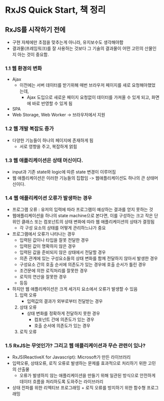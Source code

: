# RxJS Quick Start, 책 정리

## RxJS를 시작하기 전에

- 구현  자체에만 초점을 맞추는게 아니라, 유지보수도 생각해야함
- 결과물(프레임워크)를 잘 사용하는 것보다 그 기술의 결과물이 어떤 고민의 산물인지 아는 것이 중요함.

### 1.1 웹 환경의 변화

- Ajax
  - 이전에는 서버 데이터를 받기위해 매번 브라우저 페이지를 새로 요청해야했었는데,
    - Ajax 도입으로 새로운 페이지 요청없이 데이터를 가져올 수 있게 되고, 화면에 바로 반영할 수 있게 됨
- SPA
- Web Storage, Web Worker -> 브라우저에서 지원

### 1.2 웹 개발 복잡도 증가

- 다양한 기능들이 하나의 페이지에 존재하게 됨
  - 서로 영향을 주고, 복잡하게 얽힘

### 1.3 웹 애플리케이션은 상태 머신이다.

- input과 기존 state와 logic에 따른 state 변경이 이루어짐
- 웹 애플리케이션은 이러한 기능들의 집합임 -> 웹애플리케이션도 하나의 큰 상태머신이다.

### 1.4 웹 애플리케이션 오류가 발생하는 경우

- 프로그램 오류 : 유저의 입력에 따라 프로그램이 예상하는 결과를 얻지 못하는 것
- 웹애플리케이션을 하나의 state machine으로 본다면, 이를 구성하는 크고 작은 단위인 클래스 또는 컴포넌트의 상태 변화에 따라 웹 애플리케이션의 상태가 결정됨
  - 각 구성 요소의 상태를 어떻게 관리하느냐가 중요
- 프로그램에서 오류가 나타나는 경우
  - 입력된 값이나 타입을 잘못 전달한 경우
  - 입력된 값이 명확하지 않은 경우
  - 입력된 값을 준비되지 않은 상태에서 전달할 경우
  - 의존 관계에 있는 구성요소들의 상태 변화를 함께 전달하지 않아서 발생한 경우
  - 구성요소 간의 호출 순서에 의존도가 있는 경우에 호출 순서가 틀린 경우
  - 조건문에 의한 로직처리를 잘못한 경우
  - 로직의 연산을 잘못한 경우
  - 등등
- 하지만 웹 애플리케이션은 크게 세가지 요소에서 오류가 발생할 수 있음
  1. 입력 오류
     - 입력값의 결과가 외부로부터 전달받는 경우
  2. 상태 오류
     - 상태 변화를 정확하게 전달하지 못한 경우
       - 컴포넌트 간에 의존도가 있는 경우
       - 호출 순서에 의존도가 있는 경우
  3. 로직 오류

### 1.5 RxJS는 무엇인가? 그리고 웹 애플리케이션과 무슨 관련이 있나?

- RxJS(ReactiveX for Javascript): Microsoft가 만든 라이브러리
- 입력오류, 상태오류, 로직 오류로 발생하는 문제를 효과적으로 처리하기 위한 고민의 산출물
  - 오류가 발생하지 않는 애플리케이션을 만들기 위해 일관된 방식으로 안전하게 데이터 흐름을 처리하도록 도와주는 라이브러리
- 상태 전파를 위한 리엑티브 프로그래밍 + 로직 오류를 방지하기 위한 함수형 프로그래밍